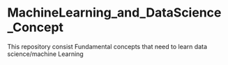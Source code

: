 # MachineLearning_and_DataScience_Concept
This repository consist Fundamental concepts that need to learn data science/machine Learning

